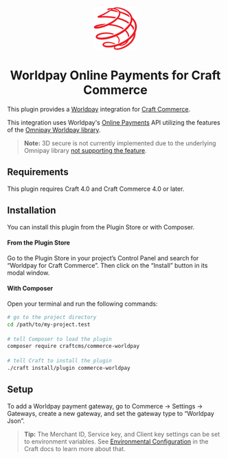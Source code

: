 <p align="center"><img src="./src/icon.svg" width="100" height="100" alt="Worldpay for Craft Commerce icon"></p>

<h1 align="center">Worldpay Online Payments for Craft Commerce</h1>

This plugin provides a [Worldpay](https://www.worldpay.com/) integration for [Craft Commerce](https://craftcms.com/commerce).

This integration uses Worldpay's [Online Payments](https://developer.worldpay.com/docs/wpop) API utilizing the features of the [Omnipay Worldpay library](https://github.com/thephpleague/omnipay-worldpay).

> **Note:** 3D secure is not currently implemented due to the underlying Omnipay library [not supporting the feature](https://github.com/thephpleague/omnipay-worldpay/issues/41).

## Requirements

This plugin requires Craft 4.0 and Craft Commerce 4.0 or later.

## Installation

You can install this plugin from the Plugin Store or with Composer.

#### From the Plugin Store

Go to the Plugin Store in your project’s Control Panel and search for “Worldpay for Craft Commerce”. Then click on the “Install” button in its modal window.

#### With Composer

Open your terminal and run the following commands:

```bash
# go to the project directory
cd /path/to/my-project.test

# tell Composer to load the plugin
composer require craftcms/commerce-worldpay

# tell Craft to install the plugin
./craft install/plugin commerce-worldpay
```

## Setup

To add a Worldpay payment gateway, go to Commerce → Settings → Gateways, create a new gateway, and set the gateway type to “Worldpay Json”.

> **Tip:** The Merchant ID, Service key, and Client key settings can be set to environment variables. See [Environmental Configuration](https://docs.craftcms.com/v3/config/environments.html) in the Craft docs to learn more about that.
